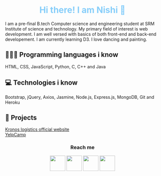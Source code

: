<h1 align="center" style="color:lightskyblue"> Hi there! I am Nishi 👋 </h1>

I am a pre-final B.tech Computer science and engineering student at SRM Institute of science and technology. My primary field of interest is web development. I am well versed with basics of both front-end and back-end developement. I am currently learning D3. I love dancing and painting. 

## 👨🏽‍💻 Programming languages i know 

HTML, CSS, JavaScript, Python, C, C++ and Java 

## 💻 Technologies i know

Bootstrap, jQuery, Axios, Jasmine, Node.js, Express.js, MongoDB, Git and Heroku

## 🚀 Projects 

<a class="text-gray-dark no-underline" href="http://www.kronoslogistics.in">Kronos logistics official website</a>
<br>
<a class="text-gray-dark no-underline" href="http://yelp-camp-by-nishi.herokuapp.com">YelpCamp</a>

<h3 align="center">Reach me</h3>
<p align="center">
  <a href="https://www.linkedin.com/in/nishi-anand-210734171/"><img width="50px" src="https://img.icons8.com/color/2x/linkedin.png"></a>
  <a href="https://codepen.io/nishianand30/"><img width="50px" src="https://img.icons8.com/ios-filled/2x/codepen.png"></a>
  <a href="https://www.instagram.com/nishianand30/"><img width="50px" src="https://img.icons8.com/fluent/2x/instagram-new.png"></a>
  <a href="https://www.facebook.com/nishianand30/"><img width="50px" src="https://img.icons8.com/color/2x/facebook.png"></a>
</p>


